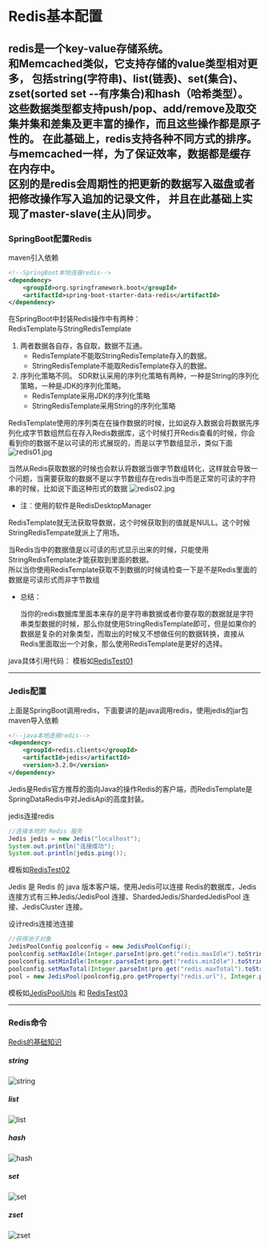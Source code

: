# Redis基本配置  

redis是一个key-value存储系统。  
和Memcached类似，它支持存储的value类型相对更多，
包括string(字符串)、list(链表)、set(集合)、zset(sorted set --有序集合)和hash（哈希类型）。  
这些数据类型都支持push/pop、add/remove及取交集并集和差集及更丰富的操作，而且这些操作都是原子性的。
在此基础上，redis支持各种不同方式的排序。  
与memcached一样，为了保证效率，数据都是缓存在内存中。  
区别的是redis会周期性的把更新的数据写入磁盘或者把修改操作写入追加的记录文件，
并且在此基础上实现了master-slave(主从)同步。
--------------------------------------
### SpringBoot配置Redis
maven引入依赖
```xml
<!--SpringBoot本地连接redis-->
<dependency>
    <groupId>org.springframework.boot</groupId>
    <artifactId>spring-boot-starter-data-redis</artifactId>
</dependency>
```
在SpringBoot中封装Redis操作中有两种：  
RedisTemplate与StringRedisTemplate

1. 两者数据各自存，各自取，数据不互通。
    - RedisTemplate不能取StringRedisTemplate存入的数据。
    - StringRedisTemplate不能取RedisTemplate存入的数据。
2. 序列化策略不同。 SDR默认采用的序列化策略有两种，一种是String的序列化策略，一种是JDK的序列化策略。
    - RedisTemplate采用JDK的序列化策略
    - StringRedisTemplate采用String的序列化策略

RedisTemplate使用的序列类在在操作数据的时候，比如说存入数据会将数据先序列化成字节数组然后在存入Redis数据库，这个时候打开Redis查看的时候，你会看到你的数据不是以可读的形式展现的，而是以字节数组显示，类似下面
![redis01.jpg](../../../../../../resources/img/redis01.jpg)

当然从Redis获取数据的时候也会默认将数据当做字节数组转化，这样就会导致一个问题，当需要获取的数据不是以字节数组存在redis当中而是正常的可读的字符串的时候，比如说下面这种形式的数据
![redis02.jpg](../../../../../../resources/img/redis02.jpg)  
- 注：使用的软件是RedisDesktopManager


RedisTemplate就无法获取导数据，这个时候获取到的值就是NULL。这个时候StringRedisTempate就派上了用场。  

当Redis当中的数据值是以可读的形式显示出来的时候，只能使用StringRedisTemplate才能获取到里面的数据。  
所以当你使用RedisTemplate获取不到数据的时候请检查一下是不是Redis里面的数据是可读形式而非字节数组

- 总结：
  
  当你的redis数据库里面本来存的是字符串数据或者你要存取的数据就是字符串类型数据的时候，那么你就使用StringRedisTemplate即可，但是如果你的数据是复杂的对象类型，而取出的时候又不想做任何的数据转换，直接从Redis里面取出一个对象，那么使用RedisTemplate是更好的选择。

java具体引用代码：
模板如[RedisTest01](RedisTest01.java)


----------------------------
### Jedis配置
上面是SpringBoot调用redis，下面要讲的是java调用redis，使用jedis的jar包
maven导入依赖
```xml
<!--java本地连接redis-->
<dependency>
    <groupId>redis.clients</groupId>
    <artifactId>jedis</artifactId>
    <version>3.2.0</version>
</dependency>
```
Jedis是Redis官方推荐的面向Java的操作Redis的客户端，而RedisTemplate是SpringDataRedis中对JedisApi的高度封装。

jedis连接redis
```java
//连接本地的 Redis 服务
Jedis jedis = new Jedis("localhost");
System.out.println("连接成功");
System.out.println(jedis.ping());
```
模板如[RedisTest02](RedisTest02.java)

Jedis 是 Redis 的 java 版本客户端，使用Jedis可以连接 Redis的数据库，Jedis连接方式有三种Jedis/JedisPool 连接、ShardedJedis/ShardedJedisPool 连接、JedisCluster 连接。


设计redis连接池连接
```java
//获得池子对象
JedisPoolConfig poolconfig = new JedisPoolConfig();
poolconfig.setMaxIdle(Integer.parseInt(pro.get("redis.maxIdle").toString()));//最大闲置个数
poolconfig.setMinIdle(Integer.parseInt(pro.get("redis.minIdle").toString()));//最小闲置个数
poolconfig.setMaxTotal(Integer.parseInt(pro.get("redis.maxTotal").toString()));//最大连接数
pool = new JedisPool(poolconfig,pro.getProperty("redis.url"), Integer.parseInt(pro.get("redis.port").toString()));
```
模板如[JedisPoolUtils](JedisPoolUtils.java) 和 [RedisTest03](RedisTest03.java)

--------------------------------------------------------------
### Redis命令
[Redis的基础知识](https://www.cnblogs.com/xinhuaxuan/p/9171275.html)

##### string
![string](../../../../../../resources/img/redis-string.png)

##### list
![list](../../../../../../resources/img/redis-list.png)

##### hash
![hash](../../../../../../resources/img/redis-hash.png)

##### set
![set](../../../../../../resources/img/redis-set.png)

##### zset
![zset](../../../../../../resources/img/redis-zset.png)